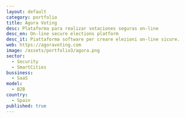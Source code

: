 ```yaml
---
layout: default
category: portfolio
title: Agora Voting
desc: Plataforma para realizar votaciones seguras on-line
desc_en: On-line secure elections platform
desc_it: Piattaforma software per creare elezioni on-line sicure.
web: https://agoravoting.com
image: /assets/portfolio3/agora.png
sector: 
  - Security
  - SmartCities
bussiness: 
  - SaaS
model:
  - B2B
country: 
  - Spain
published: true
---
```

